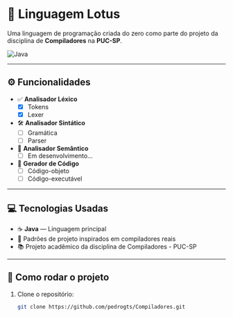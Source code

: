 # 🌸 Linguagem Lotus

Uma linguagem de programação criada do zero como parte do projeto da disciplina de **Compiladores** na **PUC-SP**.

![Java](https://img.shields.io/badge/Java-ED8B00?style=for-the-badge&logo=java&logoColor=white)

---

## ⚙️ Funcionalidades

- ✅ **Analisador Léxico**
  - [x] Tokens
  - [x] Lexer

- 🛠️ **Analisador Sintático**
  - [ ] Gramática
  - [ ] Parser

- 📐 **Analisador Semântico**
  - [ ] Em desenvolvimento...

- 🧱 **Gerador de Código**
  - [ ] Código-objeto
  - [ ] Código-executável

---

## 💻 Tecnologias Usadas

- ☕ **Java** — Linguagem principal
- 🧠 Padrões de projeto inspirados em compiladores reais
- 📚 Projeto acadêmico da disciplina de Compiladores - PUC-SP

---

## 🚀 Como rodar o projeto

1. Clone o repositório:
   ```bash
   git clone https://github.com/pedrogts/Compiladores.git

